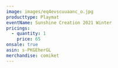 ```yaml
---
image: images/eq4evscuuaanc_o.jpg
producttype: Playmat
eventName: Sunshine Creation 2021 Winter
pricings:
  - quantity: 1
    price: 65
onsale: true
asin: s-PKGEherGL
merchandise: comiket
---
```

